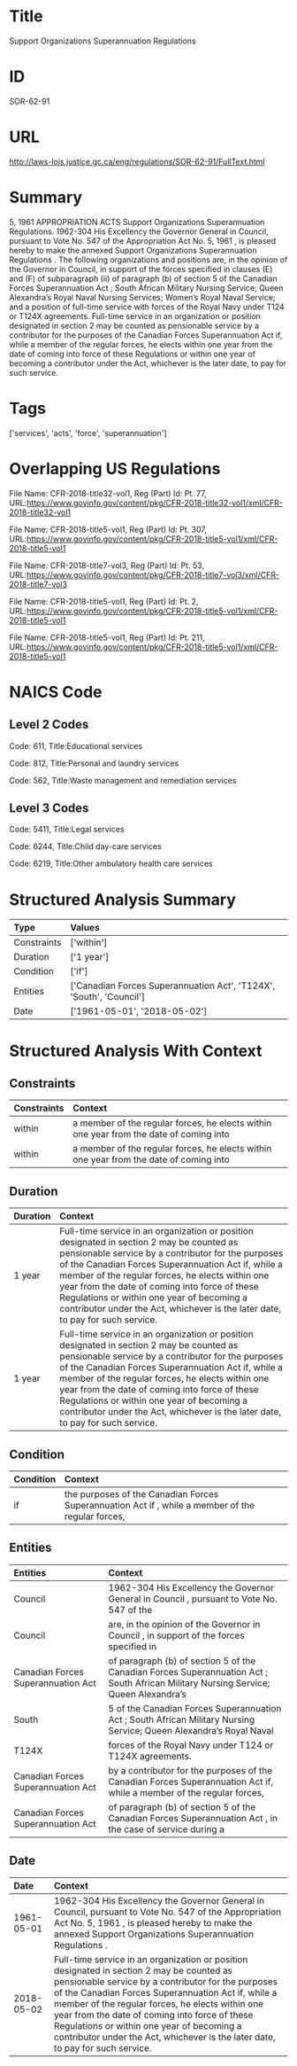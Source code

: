 # Title
Support Organizations Superannuation Regulations


# ID
SOR-62-91

# URL
http://laws-lois.justice.gc.ca/eng/regulations/SOR-62-91/FullText.html


# Summary
5, 1961 APPROPRIATION ACTS Support Organizations Superannuation Regulations.
1962-304 His Excellency the Governor General in Council, pursuant to Vote No. 547 of the  Appropriation Act No. 5, 1961 , is pleased hereby to make the annexed  Support Organizations Superannuation Regulations .
The following organizations and positions are, in the opinion of the Governor in Council, in support of the forces specified in clauses (E) and (F) of subparagraph (ii) of paragraph (b) of section 5 of the  Canadian Forces Superannuation Act ; South African Military Nursing Service; Queen Alexandra’s Royal Naval Nursing Services; Women’s Royal Naval Service; and a position of full-time service with forces of the Royal Navy under T124 or T124X agreements.
Full-time service in an organization or position designated in section 2 may be counted as pensionable service by a contributor for the purposes of the  Canadian Forces Superannuation Act  if, while a member of the regular forces, he elects within one year from the date of coming into force of these Regulations or within one year of becoming a contributor under the Act, whichever is the later date, to pay for such service.


# Tags
['services', 'acts', 'force', 'superannuation']


# Overlapping US Regulations
File Name: CFR-2018-title32-vol1, Reg (Part) Id: Pt. 77, URL:https://www.govinfo.gov/content/pkg/CFR-2018-title32-vol1/xml/CFR-2018-title32-vol1

File Name: CFR-2018-title5-vol1, Reg (Part) Id: Pt. 307, URL:https://www.govinfo.gov/content/pkg/CFR-2018-title5-vol1/xml/CFR-2018-title5-vol1

File Name: CFR-2018-title7-vol3, Reg (Part) Id: Pt. 53, URL:https://www.govinfo.gov/content/pkg/CFR-2018-title7-vol3/xml/CFR-2018-title7-vol3

File Name: CFR-2018-title5-vol1, Reg (Part) Id: Pt. 2, URL:https://www.govinfo.gov/content/pkg/CFR-2018-title5-vol1/xml/CFR-2018-title5-vol1

File Name: CFR-2018-title5-vol1, Reg (Part) Id: Pt. 211, URL:https://www.govinfo.gov/content/pkg/CFR-2018-title5-vol1/xml/CFR-2018-title5-vol1




# NAICS Code
## Level 2 Codes
Code: 611, Title:Educational services

Code: 812, Title:Personal and laundry services

Code: 562, Title:Waste management and remediation services




## Level 3 Codes
Code: 5411, Title:Legal services

Code: 6244, Title:Child day-care services

Code: 6219, Title:Other ambulatory health care services







# Structured Analysis Summary
| Type        | Values                                                              |
|:------------|:--------------------------------------------------------------------|
| Constraints | ['within']                                                          |
| Duration    | ['1 year']                                                          |
| Condition   | ['if']                                                              |
| Entities    | ['Canadian Forces Superannuation Act', 'T124X', 'South', 'Council'] |
| Date        | ['1961-05-01', '2018-05-02']                                        |


# Structured Analysis With Context
 


## Constraints
| Constraints   | Context                                                                                |
|:--------------|:---------------------------------------------------------------------------------------|
| within        | a member of the regular forces, he elects within one year from the date of coming into |
| within        | a member of the regular forces, he elects within one year from the date of coming into |


## Duration
| Duration   | Context                                                                                                                                                                                                                                                                                                                                                                                                                                    |
|:-----------|:-------------------------------------------------------------------------------------------------------------------------------------------------------------------------------------------------------------------------------------------------------------------------------------------------------------------------------------------------------------------------------------------------------------------------------------------|
| 1 year     | Full-time service in an organization or position designated in section 2 may be counted as pensionable service by a contributor for the purposes of the  Canadian Forces Superannuation Act  if, while a member of the regular forces, he elects within one year from the date of coming into force of these Regulations or within one year of becoming a contributor under the Act, whichever is the later date, to pay for such service. |
| 1 year     | Full-time service in an organization or position designated in section 2 may be counted as pensionable service by a contributor for the purposes of the  Canadian Forces Superannuation Act  if, while a member of the regular forces, he elects within one year from the date of coming into force of these Regulations or within one year of becoming a contributor under the Act, whichever is the later date, to pay for such service. |


## Condition
| Condition   | Context                                                                                           |
|:------------|:--------------------------------------------------------------------------------------------------|
| if          | the purposes of the Canadian Forces Superannuation Act if , while a member of the regular forces, |


## Entities
| Entities                           | Context                                                                                                                             |
|:-----------------------------------|:------------------------------------------------------------------------------------------------------------------------------------|
| Council                            | 1962-304 His Excellency the Governor General in  Council , pursuant to Vote No. 547 of the                                          |
| Council                            | are, in the opinion of the Governor in Council , in support of the forces specified in                                              |
| Canadian Forces Superannuation Act | of paragraph (b) of section 5 of the Canadian Forces Superannuation Act ; South African Military Nursing Service; Queen Alexandra’s |
| South                              | 5 of the Canadian Forces Superannuation Act ; South African Military Nursing Service; Queen Alexandra’s Royal Naval                 |
| T124X                              | forces of the Royal Navy under T124 or T124X  agreements.                                                                           |
| Canadian Forces Superannuation Act | by a contributor for the purposes of the Canadian Forces Superannuation Act if, while a member of the regular forces,               |
| Canadian Forces Superannuation Act | of paragraph (b) of section 5 of the Canadian Forces Superannuation Act , in the case of service during a                           |


## Date
| Date       | Context                                                                                                                                                                                                                                                                                                                                                                                                                                    |
|:-----------|:-------------------------------------------------------------------------------------------------------------------------------------------------------------------------------------------------------------------------------------------------------------------------------------------------------------------------------------------------------------------------------------------------------------------------------------------|
| 1961-05-01 | 1962-304 His Excellency the Governor General in Council, pursuant to Vote No. 547 of the  Appropriation Act No. 5, 1961 , is pleased hereby to make the annexed  Support Organizations Superannuation Regulations .                                                                                                                                                                                                                        |
| 2018-05-02 | Full-time service in an organization or position designated in section 2 may be counted as pensionable service by a contributor for the purposes of the  Canadian Forces Superannuation Act  if, while a member of the regular forces, he elects within one year from the date of coming into force of these Regulations or within one year of becoming a contributor under the Act, whichever is the later date, to pay for such service. |


